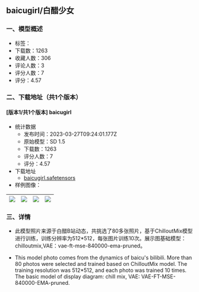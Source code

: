 ## baicugirl/白醋少女
### 一、模型概述

- 标签：
- 下载数：1263
- 收藏人数：306
- 评论人数：3
- 评分人数：7
- 评分：4.57

### 二、下载地址（共1个版本）

#### [版本1/共1个版本] baicugirl

- 统计数据
  - 发布时间：2023-03-27T09:24:01.177Z
  - 原始模型：SD 1.5
  - 下载数：1263
  - 评分人数：7
  - 评分：4.57
- 下载地址
  - [baicugirl.safetensors](https://civitai.com/api/download/models/29910)
- 样例图像：

| <img src="https://image.civitai.com/xG1nkqKTMzGDvpLrqFT7WA/9201c352-5a8b-4001-b1ae-3908317a6300/width=450/339058.jpeg" /> | <img src="https://image.civitai.com/xG1nkqKTMzGDvpLrqFT7WA/7183ca1d-b0f2-4454-f335-2b7e51c7d400/width=450/339107.jpeg" /> | <img src="https://image.civitai.com/xG1nkqKTMzGDvpLrqFT7WA/f31db708-64d2-4095-d88a-7fbd3b6e5a00/width=450/339106.jpeg" /> | <img src="https://image.civitai.com/xG1nkqKTMzGDvpLrqFT7WA/ba79c651-13fc-48ba-3682-06e497540900/width=450/339057.jpeg" /> |
| ---- | ---- | ---- | ---- |


### 三、详情
<ul><li><p>此模型照片来源于白醋B站动态，共挑选了80多张照片，基于ChilloutMix模型进行训练，训练分辨率为512*512，每张图片训练10次。展示图基础模型：chilloutmix,VAE：vae-ft-mse-840000-ema-pruned。</p></li><li><p>This model photo comes from the dynamics of baicu's bilibili. More than 80 photos were selected and trained based on ChilloutMix model. The training resolution was 512*512, and each photo was trained 10 times. The basic model of display diagram: chill mix, VAE: VAE-FT-MSE-840000-EMA-pruned.</p></li></ul>